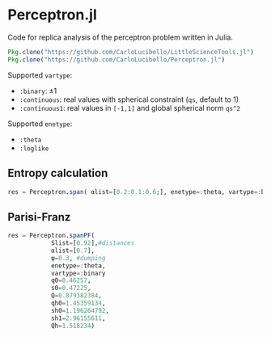 # Perceptron.jl
Code for replica analysis of the perceptron problem written in Julia.
```julia
Pkg.clone("https://github.com/CarloLucibello/LittleScienceTools.jl")
Pkg.clone("https://github.com/CarloLucibello/Perceptron.jl")
```
Supported `vartype`:
- `:binary`: ±1
- `:continuous`: real values with spherical constraint (`qs`, default to 1)
- `:continuous1`: real values in `[-1,1]` and global spherical norm `qs^2`

Supported `enetype`:
- `:theta`
- `:loglike`

## Entropy calculation
```julia
res = Perceptron.span( αlist=[0.2:0.1:0.6;], enetype=:theta, vartype=:binary, resfile=resfile)
```
## Parisi-Franz
```julia
res = Perceptron.spanPF(
            Slist=[0.92],#distances
            αlist=[0.7],
            ψ=0.3, #dumping
            enetype=:theta,
            vartype=:binary
            q0=0.46257,
            s0=0.47225,
            Q=0.879382384,
            qh0=1.45359134,
            sh0=1.196264792,
            sh1=2.96155611,
            Qh=1.518234)
```
